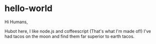 # hello-world

Hi Humans,

Hubot here, I like node.js and coffeescript (That's what I'm made of!)
I've had tacos on the moon and find them far superior to earth tacos.
